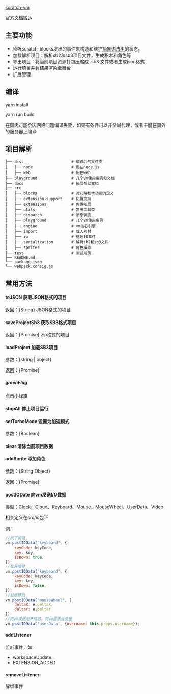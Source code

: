 
[scratch-vm](https://github.com/LLK/scratch-vm)

[官方文档搬运](./scratch-vm/index.html)

## 主要功能

+ 侦听scratch-blocks发出的事件来构造和维护[抽象语法树](https://en.wikipedia.org/wiki/Abstract_syntax_tree)的状态。
+ 加载解析项目：解析sb2和sb3项目文件，生成积木和角色等
+ 导出项目：将当前项目资源打包压缩成 .sb3 文件或者生成json格式
+ 运行项目并将结果渲染至舞台
+ 扩展管理

## 编译

yarn install

yarn run build

在国内可能会因网络问题编译失败，如果有条件可以开全局代理，或者干脆在国外的服务器上编译

## 项目解析

```
├── dist                     # 编译后的文件夹
│   ├── node                 # 用在node.js
│   ├── web                  # 用在web
├── playground               # 几个vm使用案例和文档
├── docs                     # 拓展帮助文档
├── src
│   ├── blocks               # 对几种积木功能的定义
│   ├── extension-support    # 拓展支持
│   ├── extensions           # 内置拓展
│   ├── utils                # 常用工具类
│   ├── dispatch             # 消息调度
│   ├── playground           # 几个vm使用案例
│   ├── engine               # vm核心引擎
│   ├── import               # 载入素材
│   ├── io                   # 处理IO事件
│   ├── serialization        # 解析sb2和sb3文件
│   ├── sprites              # 角色操作
├── test                     # 测试用例
├── README.md
└── package.json
└── webpack.consig.js
```



## 常用方法



#### toJSON 获取JSON格式的项目

返回：{String} JSON格式的项目

#### saveProjectSb3 获取SB3格式项目

返回：{Promise} zip格式的项目

#### loadProject 加载SB3项目

参数：{string | object}

返回：{Promise}

##### greenFlag

点击小绿旗

#### stopAll 停止项目运行

#### setTurboMode 设置为加速模式

参数：{Boolean}

#### clear 清除当前项目数据

#### addSprite 添加角色

参数：{String|Object}

返回：{Promise}

#### postIODate 向vm发送I/O数据

类型：Clock、Cloud、Keyboard、Mouse、MouseWheel、UserData、Video

相关定义在src/io包下

例：

```js
//按下按键
vm.postIOData("keyboard", {
    keyCode: keyCode,
    key: key,
    isDown: true,
});
//松开按键
vm.postIOData("keyboard", {
    keyCode: keyCode,
    key: key,
    isDown: false,
});
//鼠标移动
vm.postIOData('mouseWheel', {
    deltaX: e.deltaX,
    deltaY: e.deltaY
})
//向vm发送用户信息，向vm推送云变量
vm.postIOData('userData', {username: this.props.username});
```

#### addListener

监听事件，如:

- workspaceUpdate
- EXTENSION_ADDED

#### removeListener

解绑事件
